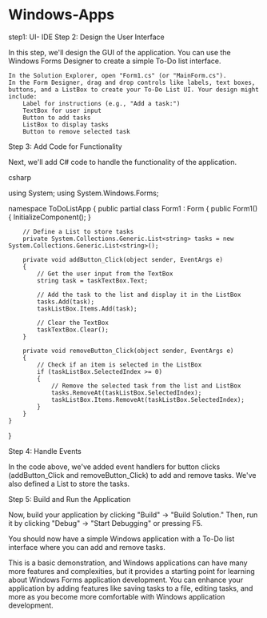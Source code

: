 # Windows-Apps
step1: UI- IDE
Step 2: Design the User Interface

In this step, we'll design the GUI of the application. You can use the Windows Forms Designer to create a simple To-Do list interface.

    In the Solution Explorer, open "Form1.cs" (or "MainForm.cs").
    In the Form Designer, drag and drop controls like labels, text boxes, buttons, and a ListBox to create your To-Do List UI. Your design might include:
        Label for instructions (e.g., "Add a task:")
        TextBox for user input
        Button to add tasks
        ListBox to display tasks
        Button to remove selected task

Step 3: Add Code for Functionality

Next, we'll add C# code to handle the functionality of the application.

csharp

using System;
using System.Windows.Forms;

namespace ToDoListApp
{
    public partial class Form1 : Form
    {
        public Form1()
        {
            InitializeComponent();
        }

        // Define a List to store tasks
        private System.Collections.Generic.List<string> tasks = new System.Collections.Generic.List<string>();

        private void addButton_Click(object sender, EventArgs e)
        {
            // Get the user input from the TextBox
            string task = taskTextBox.Text;

            // Add the task to the list and display it in the ListBox
            tasks.Add(task);
            taskListBox.Items.Add(task);

            // Clear the TextBox
            taskTextBox.Clear();
        }

        private void removeButton_Click(object sender, EventArgs e)
        {
            // Check if an item is selected in the ListBox
            if (taskListBox.SelectedIndex >= 0)
            {
                // Remove the selected task from the list and ListBox
                tasks.RemoveAt(taskListBox.SelectedIndex);
                taskListBox.Items.RemoveAt(taskListBox.SelectedIndex);
            }
        }
    }
}

Step 4: Handle Events

In the code above, we've added event handlers for button clicks (addButton_Click and removeButton_Click) to add and remove tasks. We've also defined a List to store the tasks.

Step 5: Build and Run the Application

Now, build your application by clicking "Build" -> "Build Solution." Then, run it by clicking "Debug" -> "Start Debugging" or pressing F5.

You should now have a simple Windows application with a To-Do list interface where you can add and remove tasks.

This is a basic demonstration, and Windows applications can have many more features and complexities, but it provides a starting point for learning about Windows Forms application development. You can enhance your application by adding features like saving tasks to a file, editing tasks, and more as you become more comfortable with Windows application development.
